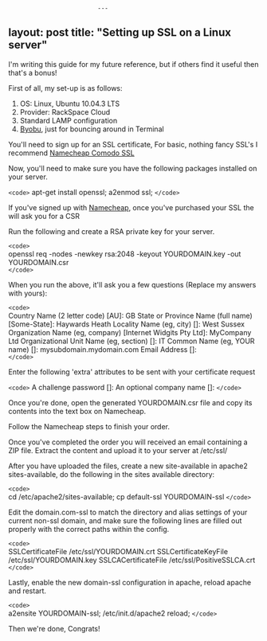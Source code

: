                              ---
layout: post
title: "Setting up SSL on a Linux server"
---

I'm writing this guide for my future reference, but if others find it useful then that's a bonus!

First of all, my set-up is as follows:

1. OS: Linux, Ubuntu 10.04.3 LTS
2. Provider: RackSpace Cloud
3. Standard LAMP configuration
4. [Byobu](https://launchpad.net/byobu), just for bouncing around in Terminal   

You'll need to sign up for an SSL certificate, For basic, nothing fancy SSL's I recommend [Namecheap Comodo SSL](http://www.namecheap.com/ssl-certificates/comodo.aspx?aff=26395)

Now, you'll need to make sure you have the following packages installed on your server.

`<code>` 
	apt-get install openssl;
	a2enmod ssl;
`</code>`   

If you've signed up with [Namecheap](http://www.namecheap.com/ssl-certificates/comodo.aspx?aff=26395), once you've purchased your SSL the will ask you for a CSR

Run the following and create a RSA private key for your server. 
   
`<code>`  
	openssl req -nodes -newkey rsa:2048 -keyout YOURDOMAIN.key -out YOURDOMAIN.csr      
`</code>`          

When you run the above, it'll ask you a few questions (Replace my answers with yours):
     
`<code>`   
	Country Name (2 letter code) [AU]: GB
	State or Province Name (full name) [Some-State]: Haywards Heath
	Locality Name (eg, city) []: West Sussex
	Organization Name (eg, company) [Internet Widgits Pty Ltd]: MyCompany Ltd
	Organizational Unit Name (eg, section) []: IT
	Common Name (eg, YOUR name) []: mysubdomain.mydomain.com
	Email Address []:             
`</code>` 

Enter the following 'extra' attributes to be sent with your certificate request
         
`<code>` 
	A challenge password []: 
	An optional company name []:
`</code>`

Once you're done, open the generated YOURDOMAIN.csr file and copy its contents into the text box on Namecheap. 

Follow the Namecheap steps to finish your order.

Once you've completed the order you will received an email containing a ZIP file. Extract the content and upload it to your server at /etc/ssl/

After you have uploaded the files, create a new site-available in apache2 sites-available, do the following in the sites available directory:

`<code>`   
	cd /etc/apache2/sites-available;
	cp default-ssl YOURDOMAIN-ssl
`</code>` 

Edit the domain.com-ssl to match the directory and alias settings of your current non-ssl domain, and make sure the following lines are filled out properly with the correct paths within the config.

`<code>`   
	SSLCertificateFile /etc/ssl/YOURDOMAIN.crt
	SSLCertificateKeyFile /etc/ssl/YOURDOMAIN.key
	SSLCACertificateFile /etc/ssl/PositiveSSLCA.crt
`</code>`                         

Lastly, enable the new domain-ssl configuration in apache, reload apache and restart.

`<code>`   
	a2ensite YOURDOMAIN-ssl;
	/etc/init.d/apache2 reload;
`</code>`

Then we're done, Congrats!     

